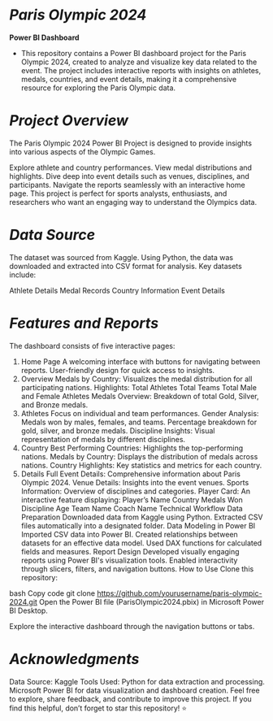 # ***Paris Olympic 2024*** 

**Power BI Dashboard**
- This repository contains a Power BI dashboard project for the Paris Olympic 2024, created to analyze and visualize key data related to the event. The project includes interactive reports with insights on athletes, medals, countries, and event details, making it a comprehensive resource for exploring the Paris Olympic data.


# ***Project Overview***
The Paris Olympic 2024 Power BI Project is designed to provide insights into various aspects of the Olympic Games.

Explore athlete and country performances.
View medal distributions and highlights.
Dive deep into event details such as venues, disciplines, and participants.
Navigate the reports seamlessly with an interactive home page.
This project is perfect for sports analysts, enthusiasts, and researchers who want an engaging way to understand the Olympics data.


# ***Data Source***
The dataset was sourced from Kaggle.
Using Python, the data was downloaded and extracted into CSV format for analysis. Key datasets include:

Athlete Details
Medal Records
Country Information
Event Details


# ***Features and Reports***
The dashboard consists of five interactive pages:

1. Home Page
A welcoming interface with buttons for navigating between reports.
User-friendly design for quick access to insights.
2. Overview
Medals by Country: Visualizes the medal distribution for all participating nations.
Highlights:
Total Athletes
Total Teams
Total Male and Female Athletes
Medals Overview: Breakdown of total Gold, Silver, and Bronze medals.
3. Athletes
Focus on individual and team performances.
Gender Analysis:
Medals won by males, females, and teams.
Percentage breakdown for gold, silver, and bronze medals.
Discipline Insights: Visual representation of medals by different disciplines.
4. Country
Best Performing Countries: Highlights the top-performing nations.
Medals by Country: Displays the distribution of medals across nations.
Country Highlights: Key statistics and metrics for each country.
5. Details
Full Event Details: Comprehensive information about Paris Olympic 2024.
Venue Details: Insights into the event venues.
Sports Information: Overview of disciplines and categories.
Player Card: An interactive feature displaying:
Player’s Name
Country
Medals Won
Discipline
Age
Team Name
Coach Name
Technical Workflow
Data Preparation
Downloaded data from Kaggle using Python.
Extracted CSV files automatically into a designated folder.
Data Modeling in Power BI
Imported CSV data into Power BI.
Created relationships between datasets for an effective data model.
Used DAX functions for calculated fields and measures.
Report Design
Developed visually engaging reports using Power BI's visualization tools.
Enabled interactivity through slicers, filters, and navigation buttons.
How to Use
Clone this repository:

bash
Copy code
git clone https://github.com/yourusername/paris-olympic-2024.git
Open the Power BI file (ParisOlympic2024.pbix) in Microsoft Power BI Desktop.

Explore the interactive dashboard through the navigation buttons or tabs.


# ***Acknowledgments***
Data Source: Kaggle
Tools Used:
  Python for data extraction and processing.
  Microsoft Power BI for data visualization and dashboard creation.
  Feel free to explore, share feedback, and contribute to improve this project. If you find this helpful, don’t forget to star this repository! ⭐
